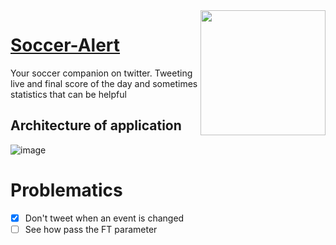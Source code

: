 <img src="https://pbs.twimg.com/profile_images/1357444046525001730/nD4NSAKY_400x400.jpg" width="200px" height="200px" align="right"/>

# [Soccer-Alert](https://twitter.com/SoccerAlertBot)

Your soccer companion on twitter. Tweeting live and final score of the day and sometimes statistics that can be helpful

## Architecture of application

![image](https://user-images.githubusercontent.com/49374657/159812952-60e81a32-6682-4403-83ca-40b75bf25f0f.png)

# Problematics

- [x] Don't tweet when an event is changed
- [ ] See how pass the FT parameter
